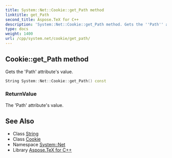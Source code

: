 ```yaml
---
title: System::Net::Cookie::get_Path method
linktitle: get_Path
second_title: Aspose.TeX for C++
description: 'System::Net::Cookie::get_Path method. Gets the ''Path'' attribute''s value in C++.'
type: docs
weight: 1400
url: /cpp/system.net/cookie/get_path/
---
```

## Cookie::get_Path method


Gets the 'Path' attribute's value.

```cpp
String System::Net::Cookie::get_Path() const
```


### ReturnValue

The 'Path' attribute's value.

## See Also

* Class [String](../../../system/string/)
* Class [Cookie](../)
* Namespace [System::Net](../../)
* Library [Aspose.TeX for C++](../../../)

